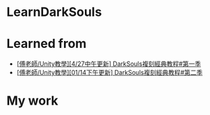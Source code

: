 # LearnDarkSouls
# Learned from 
- [[傅老師/Unity教學][4/27中午更新] DarkSouls複刻經典教程#第一季](https://www.bilibili.com/video/BV1gW411T7yb/?spm_id_from=333.999.0.0&vd_source=e2a457cdb38cfd013f8e361246fb5444)
- [[傅老師/Unity教學][01/14下午更新] DarkSouls複刻經典教程#第二季](https://www.bilibili.com/video/BV1qp411Z7qt/?spm_id_from=333.337.search-card.all.click&vd_source=e2a457cdb38cfd013f8e361246fb5444)

# My work
